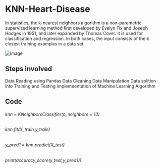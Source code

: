 # KNN-Heart-Disease
In statistics, the k-nearest neighbors algorithm is a non-parametric supervised learning method first developed by Evelyn Fix and Joseph Hodges in 1951, and later expanded by Thomas Cover. It is used for classification and regression. In both cases, the input consists of the k closest training examples in a data set.

![image](https://user-images.githubusercontent.com/86295676/179417013-c030ebd3-3225-4e02-b5a1-45803c65c817.png)

## Steps involved
Data Reading using Pandas 
Data Cleaning
Data Manipulation
Data splition into Training and Testing
Implemeentation of Machine Learning Algorithm

## Code
###### knn = KNeighborsClassifier(n_neighbors = 10)
###### knn.fit(X_train,y_train)
###### y_pred1 = knn.predict(X_test)
###### print(accuracy_score(y_test,y_pred1))
